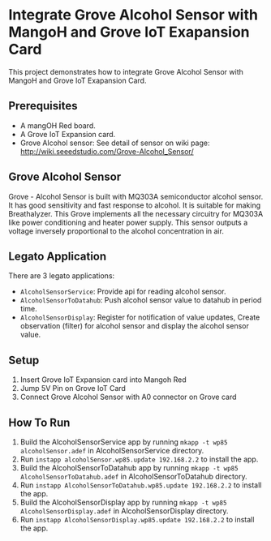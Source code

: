 # Integrate Grove Alcohol Sensor with MangoH and Grove IoT Exapansion Card

This project demonstrates how to integrate Grove Alcohol Sensor with MangoH and Grove IoT Exapansion Card.


## Prerequisites

* A mangOH Red board.
* A Grove IoT Expansion card.
* Grove Alcohol sensor: See detail of sensor on wiki page: http://wiki.seeedstudio.com/Grove-Alcohol_Sensor/ 

Grove Alcohol Sensor
------------------
Grove - Alcohol Sensor is built with MQ303A semiconductor alcohol sensor. It has good sensitivity and fast response to alcohol. It is suitable for making Breathalyzer. This Grove implements all the necessary circuitry for MQ303A like power conditioning and heater power supply. This sensor outputs a voltage inversely proportional to the alcohol concentration in air.


Legato Application
------------------
There are 3 legato applications:
* ```AlcoholSensorService```: Provide api for reading alcohol sensor.
* ```AlcoholSensorToDatahub```: Push alcohol sensor value to datahub in period time.
* ```AlcoholSensorDisplay```: Register for notification of value updates, Create observation (filter) for alcohol sensor and display the alcohol sensor value.



## Setup
1. Insert Grove IoT Expansion card into Mangoh Red
1. Jump 5V Pin on Grove IoT Card
1. Connect Grove Alcohol Sensor with A0 connector on Grove card



## How To Run

1. Build the AlcoholSensorService app by running ```mkapp -t wp85 alcoholSensor.adef``` in AlcoholSensorService directory.
1. Run ```instapp alcoholSensor.wp85.update 192.168.2.2``` to install the app.
1. Build the AlcoholSensorToDatahub app by running ```mkapp -t wp85 AlcoholSensorToDatahub.adef``` in AlcoholSensorToDatahub directory.
1. Run ```instapp AlcoholSensorToDatahub.wp85.update 192.168.2.2``` to install the app.
1. Build the AlcoholSensorDisplay app by running ```mkapp -t wp85 AlcoholSensorDisplay.adef``` in AlcoholSensorDisplay directory.
1. Run ```instapp AlcoholSensorDisplay.wp85.update 192.168.2.2``` to install the app.

